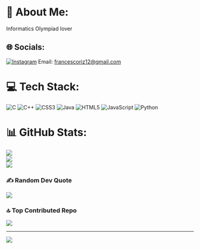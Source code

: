 # 💫 About Me:
Informatics Olympiad lover


## 🌐 Socials:
[![Instagram](https://img.shields.io/badge/Instagram-%23E4405F.svg?logo=Instagram&logoColor=white)](https://instagram.com/francesco_rizzello_) 
Email: francescoriz12@gmail.com

# 💻 Tech Stack:
![C](https://img.shields.io/badge/c-%2300599C.svg?style=for-the-badge&logo=c&logoColor=white) ![C++](https://img.shields.io/badge/c++-%2300599C.svg?style=for-the-badge&logo=c%2B%2B&logoColor=white) ![CSS3](https://img.shields.io/badge/css3-%231572B6.svg?style=for-the-badge&logo=css3&logoColor=white) ![Java](https://img.shields.io/badge/java-%23ED8B00.svg?style=for-the-badge&logo=java&logoColor=white) ![HTML5](https://img.shields.io/badge/html5-%23E34F26.svg?style=for-the-badge&logo=html5&logoColor=white) ![JavaScript](https://img.shields.io/badge/javascript-%23323330.svg?style=for-the-badge&logo=javascript&logoColor=%23F7DF1E) ![Python](https://img.shields.io/badge/python-3670A0?style=for-the-badge&logo=python&logoColor=ffdd54)
# 📊 GitHub Stats:
![](https://github-readme-stats.vercel.app/api?username=cestello&theme=blue-green&hide_border=false&include_all_commits=false&count_private=false)<br/>
![](https://github-readme-streak-stats.herokuapp.com/?user=cestello&theme=blue-green&hide_border=false)<br/>
![](https://github-readme-stats.vercel.app/api/top-langs/?username=cestello&theme=blue-green&hide_border=false&include_all_commits=false&count_private=false&layout=compact)

### ✍️ Random Dev Quote
![](https://quotes-github-readme.vercel.app/api?type=horizontal&theme=radical)

### 🔝 Top Contributed Repo
![](https://github-contributor-stats.vercel.app/api?username=cestello&limit=5&theme=dracula&combine_all_yearly_contributions=true)

---
[![](https://visitcount.itsvg.in/api?id=cestello&icon=0&color=0)](https://visitcount.itsvg.in)

<!-- Proudly created with GPRM ( https://gprm.itsvg.in ) -->
